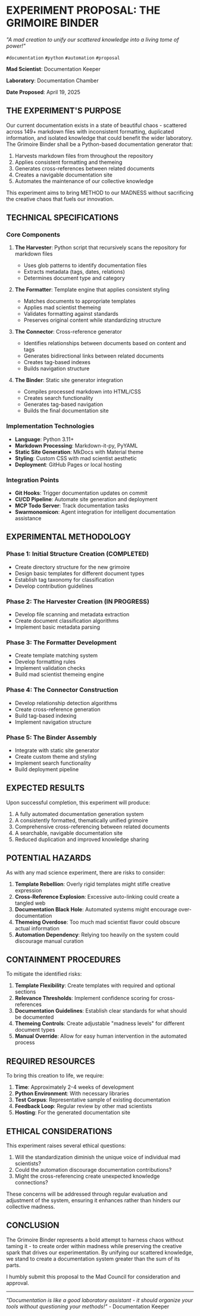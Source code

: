 # EXPERIMENT PROPOSAL: THE GRIMOIRE BINDER
*"A mad creation to unify our scattered knowledge into a living tome of power!"*

`#documentation` `#python` `#automation` `#proposal`

**Mad Scientist**: Documentation Keeper

**Laboratory**: Documentation Chamber

**Date Proposed**: April 19, 2025

## THE EXPERIMENT'S PURPOSE

Our current documentation exists in a state of beautiful chaos - scattered across 149+ markdown files with inconsistent formatting, duplicated information, and isolated knowledge that could benefit the wider laboratory. The Grimoire Binder shall be a Python-based documentation generator that:

1. Harvests markdown files from throughout the repository
2. Applies consistent formatting and themeing
3. Generates cross-references between related documents
4. Creates a navigable documentation site
5. Automates the maintenance of our collective knowledge

This experiment aims to bring METHOD to our MADNESS without sacrificing the creative chaos that fuels our innovation.

## TECHNICAL SPECIFICATIONS

### Core Components

1. **The Harvester**: Python script that recursively scans the repository for markdown files
   - Uses glob patterns to identify documentation files
   - Extracts metadata (tags, dates, relations)
   - Determines document type and category

2. **The Formatter**: Template engine that applies consistent styling
   - Matches documents to appropriate templates
   - Applies mad scientist themeing
   - Validates formatting against standards
   - Preserves original content while standardizing structure

3. **The Connector**: Cross-reference generator
   - Identifies relationships between documents based on content and tags
   - Generates bidirectional links between related documents
   - Creates tag-based indexes
   - Builds navigation structure

4. **The Binder**: Static site generator integration
   - Compiles processed markdown into HTML/CSS
   - Creates search functionality
   - Generates tag-based navigation
   - Builds the final documentation site

### Implementation Technologies

- **Language**: Python 3.11+
- **Markdown Processing**: Markdown-it-py, PyYAML
- **Static Site Generation**: MkDocs with Material theme
- **Styling**: Custom CSS with mad scientist aesthetic
- **Deployment**: GitHub Pages or local hosting

### Integration Points

- **Git Hooks**: Trigger documentation updates on commit
- **CI/CD Pipeline**: Automate site generation and deployment
- **MCP Todo Server**: Track documentation tasks
- **Swarmonomicon**: Agent integration for intelligent documentation assistance

## EXPERIMENTAL METHODOLOGY

### Phase 1: Initial Structure Creation (COMPLETED)
- Create directory structure for the new grimoire
- Design basic templates for different document types
- Establish tag taxonomy for classification
- Develop contribution guidelines

### Phase 2: The Harvester Creation (IN PROGRESS)
- Develop file scanning and metadata extraction
- Create document classification algorithms
- Implement basic metadata parsing

### Phase 3: The Formatter Development
- Create template matching system
- Develop formatting rules
- Implement validation checks
- Build mad scientist themeing engine

### Phase 4: The Connector Construction
- Develop relationship detection algorithms
- Create cross-reference generation
- Build tag-based indexing
- Implement navigation structure

### Phase 5: The Binder Assembly
- Integrate with static site generator
- Create custom theme and styling
- Implement search functionality
- Build deployment pipeline

## EXPECTED RESULTS

Upon successful completion, this experiment will produce:

1. A fully automated documentation generation system
2. A consistently formatted, thematically unified grimoire
3. Comprehensive cross-referencing between related documents
4. A searchable, navigable documentation site
5. Reduced duplication and improved knowledge sharing

## POTENTIAL HAZARDS

As with any mad science experiment, there are risks to consider:

1. **Template Rebellion**: Overly rigid templates might stifle creative expression
2. **Cross-Reference Explosion**: Excessive auto-linking could create a tangled web
3. **Documentation Black Hole**: Automated systems might encourage over-documentation
4. **Themeing Overdose**: Too much mad scientist flavor could obscure actual information
5. **Automation Dependency**: Relying too heavily on the system could discourage manual curation

## CONTAINMENT PROCEDURES

To mitigate the identified risks:

1. **Template Flexibility**: Create templates with required and optional sections
2. **Relevance Thresholds**: Implement confidence scoring for cross-references
3. **Documentation Guidelines**: Establish clear standards for what should be documented
4. **Themeing Controls**: Create adjustable "madness levels" for different document types
5. **Manual Override**: Allow for easy human intervention in the automated process

## REQUIRED RESOURCES

To bring this creation to life, we require:

1. **Time**: Approximately 2-4 weeks of development
2. **Python Environment**: With necessary libraries
3. **Test Corpus**: Representative sample of existing documentation
4. **Feedback Loop**: Regular review by other mad scientists
5. **Hosting**: For the generated documentation site

## ETHICAL CONSIDERATIONS

This experiment raises several ethical questions:

1. Will the standardization diminish the unique voice of individual mad scientists?
2. Could the automation discourage documentation contributions?
3. Might the cross-referencing create unexpected knowledge connections?

These concerns will be addressed through regular evaluation and adjustment of the system, ensuring it enhances rather than hinders our collective madness.

## CONCLUSION

The Grimoire Binder represents a bold attempt to harness chaos without taming it - to create order within madness while preserving the creative spark that drives our experimentation. By unifying our scattered knowledge, we stand to create a documentation system greater than the sum of its parts.

I humbly submit this proposal to the Mad Council for consideration and approval.

---

*"Documentation is like a good laboratory assistant - it should organize your tools without questioning your methods!"* - Documentation Keeper 
